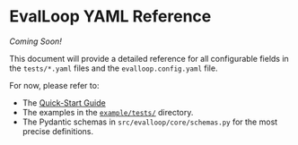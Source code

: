 # EvalLoop YAML Reference

_Coming Soon!_

This document will provide a detailed reference for all configurable fields in the `tests/*.yaml` files and the `evalloop.config.yaml` file.

For now, please refer to:
*   The [Quick-Start Guide](quickstart.md)
*   The examples in the [`example/tests/`](../example/tests/) directory.
*   The Pydantic schemas in `src/evalloop/core/schemas.py` for the most precise definitions. 